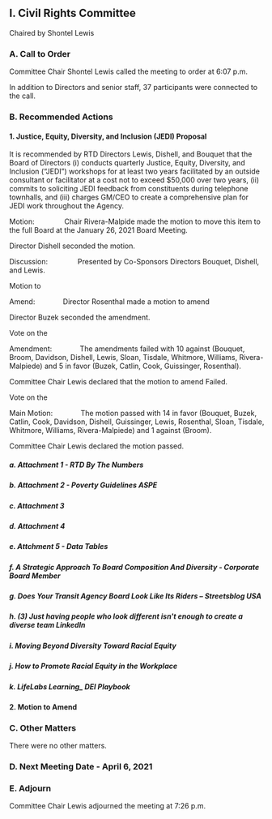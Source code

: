 ## I. Civil Rights Committee

Chaired by Shontel Lewis

### A. Call to Order

Committee Chair Shontel Lewis called the meeting to order at 6:07 p.m.

In addition to Directors and senior staff, 37 participants were connected to the call.

### B. Recommended Actions

#### 1. Justice, Equity, Diversity, and Inclusion (JEDI) Proposal

It is recommended by RTD Directors Lewis, Dishell, and Bouquet that the Board of Directors (i) conducts quarterly Justice, Equity, Diversity, and Inclusion (“JEDI”) workshops for at least two years facilitated by an outside consultant or facilitator at a cost not to exceed $50,000 over two years, (ii) commits to soliciting JEDI feedback from constituents during telephone townhalls, and (iii) charges GM/CEO to create a comprehensive plan for JEDI work throughout the Agency.

Motion:               Chair Rivera-Malpide made the motion to move this item to the full Board at the January 26, 2021 Board Meeting.

Director Dishell seconded the motion.

Discussion:               Presented by Co-Sponsors Directors Bouquet, Dishell, and Lewis.

Motion to

Amend:              Director Rosenthal made a motion to amend

Director Buzek seconded the amendment.

Vote on the

Amendment:              The amendments failed with 10 against (Bouquet, Broom, Davidson, Dishell, Lewis, Sloan, Tisdale, Whitmore, Williams, Rivera-Malpiede) and 5 in favor (Buzek, Catlin, Cook, Guissinger, Rosenthal).

Committee Chair Lewis declared that the motion to amend Failed.

Vote on the

Main Motion:              The motion passed with 14 in favor (Bouquet, Buzek, Catlin, Cook, Davidson, Dishell, Guissinger, Lewis, Rosenthal, Sloan, Tisdale, Whitmore, Williams, Rivera-Malpiede) and 1 against (Broom).

Committee Chair Lewis declared the motion passed.

##### a. Attachment 1 - RTD By The Numbers

##### b. Attachment 2 - Poverty Guidelines  ASPE

##### c. Attachment 3

##### d. Attachment 4

##### e. Attchment 5 - Data Tables

##### f. A Strategic Approach To Board Composition And Diversity - Corporate Board Member

##### g. Does Your Transit Agency Board Look Like Its Riders – Streetsblog USA

##### h. (3) Just having people who look different isn't enough to create a diverse team  LinkedIn

##### i. Moving Beyond Diversity Toward Racial Equity

##### j. How to Promote Racial Equity in the Workplace

##### k. LifeLabs Learning_ DEI Playbook

#### 2. Motion to Amend

### C. Other Matters

There were no other matters.

### D. Next Meeting Date - April 6, 2021

### E. Adjourn

Committee Chair Lewis adjourned the meeting at 7:26 p.m.